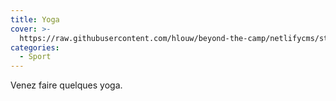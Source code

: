 ```yaml
---
title: Yoga
cover: >-
  https://raw.githubusercontent.com/hlouw/beyond-the-camp/netlifycms/static/img/library_square.jpg
categories:
  - Sport
---
```

Venez faire quelques yoga.
